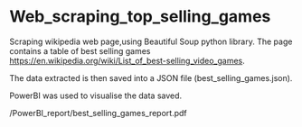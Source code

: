 # Web_scraping_top_selling_games

Scraping wikipedia web page,using Beautiful Soup python library. The page contains a table of best selling games https://en.wikipedia.org/wiki/List_of_best-selling_video_games.

The data extracted is then saved into a JSON file (best_selling_games.json).

PowerBI was used to visualise the data saved.

/PowerBI_report/best_selling_games_report.pdf
